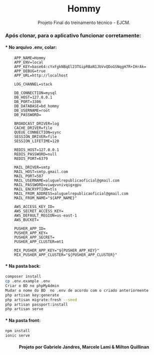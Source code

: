 ﻿<h1 align="center"> Hommy </h1>

<p align="center"> Projeto Final do treinamento técnico - EJCM. </p>

<h3> Após clonar, para o aplicativo funcionar corretamente: </h3>

<h4> * No arquivo .env, colar: </h4>

        APP_NAME=Hommy
        APP_ENV=local
        APP_KEY=base64:cYxFgkNBqEl23TGipRBaN1JbVvQDoGSNqgH7R+IHrAk=
        APP_DEBUG=true
        APP_URL=http://localhost
        
        LOG_CHANNEL=stack

        DB_CONNECTION=mysql
        DB_HOST=127.0.0.1
        DB_PORT=3306
        DB_DATABASE=bd_hommy
        DB_USERNAME=root
        DB_PASSWORD=

        BROADCAST_DRIVER=log
        CACHE_DRIVER=file
        QUEUE_CONNECTION=sync
        SESSION_DRIVER=file
        SESSION_LIFETIME=120

        REDIS_HOST=127.0.0.1
        REDIS_PASSWORD=null
        REDIS_PORT=6379

        MAIL_DRIVER=smtp
        MAIL_HOST=smtp.gmail.com
        MAIL_PORT=587
        MAIL_USERNAME=aluguelrepublicaoficial@gmail.com
        MAIL_PASSWORD=viwqvvnivqigxgpu
        MAIL_ENCRYPTION=tls
        MAIL_FROM_ADDRESS=aluguelrepublicaoficial@gmail.com
        MAIL_FROM_NAME="${APP_NAME}"

        AWS_ACCESS_KEY_ID=
        AWS_SECRET_ACCESS_KEY=
        AWS_DEFAULT_REGION=us-east-1
        AWS_BUCKET=

        PUSHER_APP_ID=
        PUSHER_APP_KEY=
        PUSHER_APP_SECRET=
        PUSHER_APP_CLUSTER=mt1

        MIX_PUSHER_APP_KEY="${PUSHER_APP_KEY}"
        MIX_PUSHER_APP_CLUSTER="${PUSHER_APP_CLUSTER}"

<h4> * Na pasta back: </h4>

```bash
composer install
cp .env.example .env
Criar o BD no phpMyAdmin
Mudar o nome do BD  no .env de acordo com o criado anteriormente
php artisan key:generate
php artisan migrate:fresh --seed
php artisan passport:install
php artisan serve
```

<h4> * Na pasta front: </h4>

```bash
npm install
ionic serve
```
<h4 align="center">
        <p> Projeto por Gabriele Jandres, Marcele Lami & Milton Quillinan </p>
</h4>
